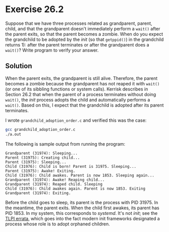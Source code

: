 # Exercise 26.2

Suppose that we have three processes related as grandparent, parent, child, and that
the grandparent doesn't immediately perform a `wait()` after the parent exits, so that
the parent becomes a zombie. When do you expect the grandchild to be adopted by the
*init* (so that `getppid()`) in the grandchild returns 1): after the parent terminates
or after the grandparent does a `wait()`? Write  program to verify your answer.

## Solution

When the parent exits, the grandparent is still alive. Therefore, the parent becomes
a zombie because the grandparent has not reaped it with `wait()` (or one of its
sibbling functions or system calls). Kerrisk describes in Section 26.2 that when the
parent of a process terminates without doing `wait()`, the *init* process adopts the
child and automatically performs a `wait()`. Based on this, I expect that the grandchild
is adopted after its parent terminates.

I wrote `grandchild_adoption_order.c` and verified this was the case: 

```bash
gcc grandchild_adoption_order.c
./a.out
```

The following is sample output from running the program:

```
Grandparent (31974): Sleeping...
Parent (31975): Creating child...
Parent (31975): Sleeping...
Child (31976): Child is born! Parent is 31975. Sleeping...
Parent (31975): Awake! Exiting.
Child (31976): Child awakes. Parent is now 1853. Sleeping again...
Grandparent (31974): Awake! Reaping child...
Grandparent (31974): Reaped child. Sleeping
Child (31976): Child awakes again. Parent is now 1853. Exiting
Grandparent (31974): Exiting.
```

Before the child goes to sleep, its parent is the process with PID 31975. In the meantime, the parent
exits. When the child first awakes, its parent has PID 1853. In my system, this corresponds to *systemd*.
It's not *init*; see the [TLPI errata](https://man7.org/tlpi/errata/index.html), which goes into
the fact modern init frameworks designated a process whose role is to adopt orphaned children.
